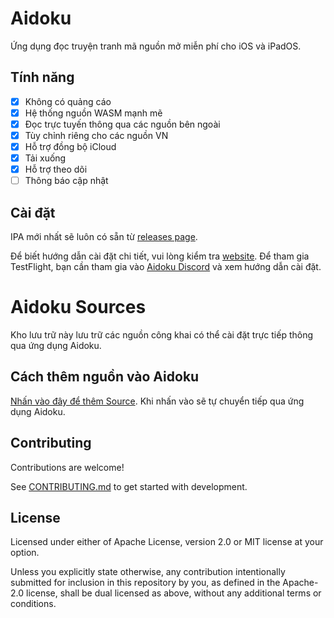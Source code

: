 # Aidoku
Ứng dụng đọc truyện tranh mã nguồn mở miễn phí cho iOS và iPadOS.

## Tính năng
- [x] Không có quảng cáo
- [x] Hệ thống nguồn WASM mạnh mẽ
- [x] Đọc trực tuyến thông qua các nguồn bên ngoài
- [x] Tùy chỉnh riêng cho các nguồn VN
- [x] Hỗ trợ đồng bộ iCloud
- [x] Tải xuống
- [x] Hỗ trợ theo dõi
- [ ] Thông báo cập nhật

## Cài đặt
IPA mới nhất sẽ luôn có sẵn từ [releases page](https://github.com/JustaTama/Aidoku-VN-Sources/releases).

Để biết hướng dẫn cài đặt chi tiết, vui lòng kiểm tra [website](https://aidoku.app). Để tham gia TestFlight, bạn cần tham gia vào [Aidoku Discord](https://discord.gg/9U8cC5Zk3s) và xem hướng dẫn cài đặt.

# Aidoku Sources
Kho lưu trữ này lưu trữ các nguồn công khai có thể cài đặt trực tiếp thông qua ứng dụng Aidoku.

## Cách thêm nguồn vào Aidoku
[Nhấn vào đây để thêm Source](https://aidoku.app/add-source-list/?url=https://raw.githubusercontent.com/JustaTama/Aidoku-VN-Sources/gh-pages/).
Khi nhấn vào sẽ tự chuyển tiếp qua ứng dụng Aidoku.

## Contributing
Contributions are welcome!

See [CONTRIBUTING.md](./.github/CONTRIBUTING.md) to get started with development.

## License
Licensed under either of Apache License, version 2.0 or MIT license at your option.

Unless you explicitly state otherwise, any contribution intentionally submitted for inclusion in this repository by you, as defined in the Apache-2.0 license, shall be dual licensed as above, without any additional terms or conditions.
